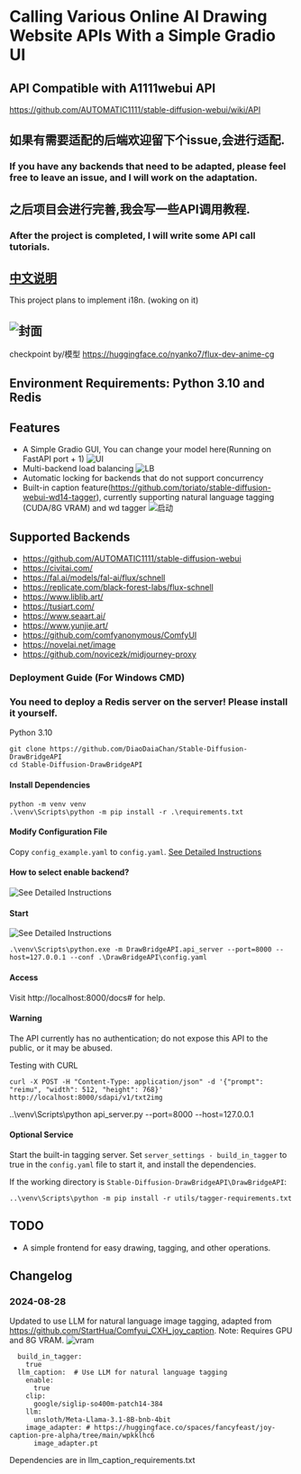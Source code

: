 # Calling Various Online AI Drawing Website APIs With a Simple Gradio UI

## API Compatible with A1111webui API

https://github.com/AUTOMATIC1111/stable-diffusion-webui/wiki/API

## 如果有需要适配的后端欢迎留下个issue,会进行适配.
### If you have any backends that need to be adapted, please feel free to leave an issue, and I will work on the adaptation.
## 之后项目会进行完善,我会写一些API调用教程.
### After the project is completed, I will write some API call tutorials.

## [中文说明](README_ZH.md)
This project plans to implement i18n. (woking on it)
## ![封面](images/cover.png)
checkpoint by/模型 https://huggingface.co/nyanko7/flux-dev-anime-cg

## Environment Requirements: Python 3.10 and Redis

## Features
- A Simple Gradio GUI, You can change your model here(Running on FastAPI port + 1)
![UI](images/gradio.png)
- Multi-backend load balancing
![LB](images/posting.png)
- Automatic locking for backends that do not support concurrency
- Built-in caption feature(https://github.com/toriato/stable-diffusion-webui-wd14-tagger), currently supporting natural language tagging (CUDA/8G VRAM) and wd tagger
![启动](images/caption.png)

## Supported Backends
- https://github.com/AUTOMATIC1111/stable-diffusion-webui
- https://civitai.com/
- https://fal.ai/models/fal-ai/flux/schnell
- https://replicate.com/black-forest-labs/flux-schnell
- https://www.liblib.art/
- https://tusiart.com/
- https://www.seaart.ai/
- https://www.yunjie.art/
- https://github.com/comfyanonymous/ComfyUI
- https://novelai.net/image
- https://github.com/novicezk/midjourney-proxy

### Deployment Guide (For Windows CMD)
### You need to deploy a Redis server on the server! Please install it yourself.

Python 3.10
```
git clone https://github.com/DiaoDaiaChan/Stable-Diffusion-DrawBridgeAPI
cd Stable-Diffusion-DrawBridgeAPI
```

#### Install Dependencies
```
python -m venv venv
.\venv\Scripts\python -m pip install -r .\requirements.txt
```

#### Modify Configuration File
Copy `config_example.yaml` to `config.yaml`.
[See Detailed Instructions](DrawBridgeAPI/config_example.yaml)
#### How to select enable backend?
![See Detailed Instructions](images/how_to_enable_backend1.png)
#### Start
![See Detailed Instructions](images/how_to_enable_backend2.png)
```
.\venv\Scripts\python.exe -m DrawBridgeAPI.api_server --port=8000 --host=127.0.0.1 --conf .\DrawBridgeAPI\config.yaml
```

#### Access
Visit http://localhost:8000/docs# for help.

#### Warning
The API currently has no authentication; do not expose this API to the public, or it may be abused.

Testing with CURL
```
curl -X POST -H "Content-Type: application/json" -d '{"prompt": "reimu", "width": 512, "height": 768}' http://localhost:8000/sdapi/v1/txt2img
```
..\venv\Scripts\python api_server.py --port=8000 --host=127.0.0.1

#### Optional Service
Start the built-in tagging server.
Set `server_settings - build_in_tagger` to true in the `config.yaml` file to start it, and install the dependencies.

If the working directory is `Stable-Diffusion-DrawBridgeAPI\DrawBridgeAPI`:
```
..\venv\Scripts\python -m pip install -r utils/tagger-requirements.txt
```
## TODO
- A simple frontend for easy drawing, tagging, and other operations.
## Changelog

### 2024-08-28
Updated to use LLM for natural language image tagging, adapted from https://github.com/StartHua/Comfyui_CXH_joy_caption.
Note: Requires GPU and 8G VRAM.
![vram](images/working.png)
```angular2html
  build_in_tagger:
    true
  llm_caption:  # Use LLM for natural language tagging
    enable:
      true
    clip:
      google/siglip-so400m-patch14-384
    llm:
      unsloth/Meta-Llama-3.1-8B-bnb-4bit
    image_adapter: # https://huggingface.co/spaces/fancyfeast/joy-caption-pre-alpha/tree/main/wpkklhc6
      image_adapter.pt
```
Dependencies are in llm_caption_requirements.txt